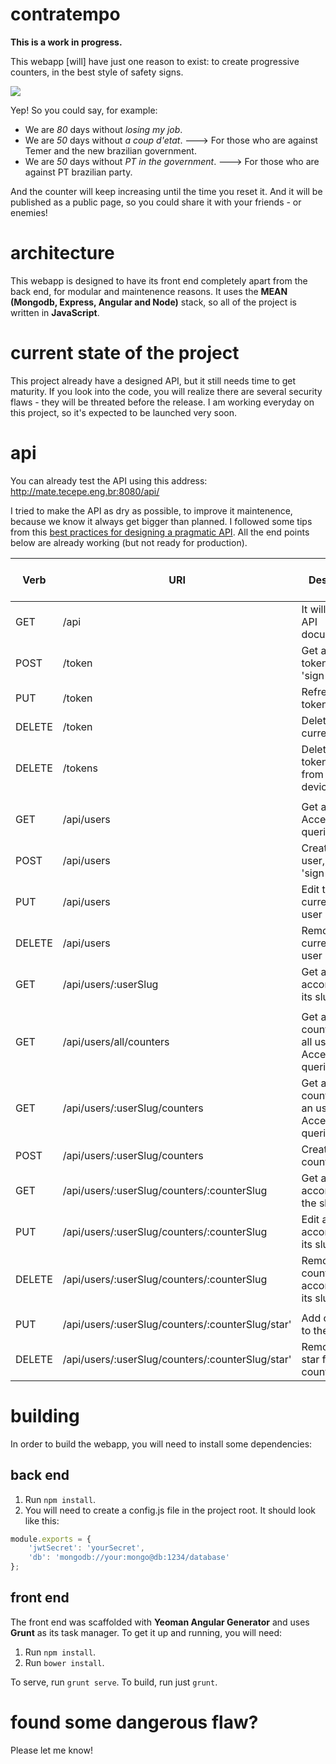 # contratempo

**This is a work in progress.**

This webapp [will] have just one reason to exist: to create progressive counters, in the best style of safety signs.

![](http://www.safetysign.com/images/catlog/product/large/R4952.png)

Yep! So you could say, for example: 
- We are _80_ days without _losing my job_. 
- We are _50_ days without _a coup d'etat_. ---> For those who are against Temer and the new brazilian government.
- We are _50_ days without _PT in the government_. ---> For those who are against PT brazilian party.

And the counter will keep increasing until the time you reset it. 
And it will be published as a public page, so you could share it with your friends - or enemies!

# architecture
This webapp is designed to have its front end completely apart from the back end, for modular and maintenence reasons. 
It uses the **MEAN (Mongodb, Express, Angular and Node)** stack, so all of the project is written in **JavaScript**.

# current state of the project
This project already have a designed API, but it still needs time to get maturity. 
If you look into the code, you will realize there are several security flaws - they will be threated before the release. 
I am working everyday on this project, so it's expected to be launched very soon.   

# api
You can already test the API using this address: http://mate.tecepe.eng.br:8080/api/

I tried to make the API as dry as possible, to improve it maintenence, because we know it always get bigger than planned.
I followed some tips from this [best practices for designing a pragmatic API](http://www.vinaysahni.com/best-practices-for-a-pragmatic-restful-api).
All the end points below are already working (but not ready for production).

| Verb    | URI                                              | Description                                            | Need to be signed? |
| ------- | ------------------------------------------------ | ------------------------------------------------------ | ------------------ |
| GET     | /api                                             | It will hold the API documentation                     | N                  |
| POST    | /token                                           | Get a new token, aka: 'sign in'                        | N                  |
| PUT     | /token                                           | Refresh the token                                      | Y                  |
| DELETE  | /token                                           | Delete the current token                               | Y                  |
| DELETE  | /tokens                                          | Delete all user tokens (logout from all devices)       | Y                  |
|         |                                                  |                                                        |                    |
| GET     |/api/users                                        | Get all users. Accepts queries param                   | N                  |
| POST    | /api/users                                       | Create a new user, aka: 'sign up'                      | N                  |
| PUT     | /api/users                                       | Edit the current logged user                           | Y                  |
| DELETE  | /api/users                                       | Remove the current logged user                         | Y                  |
| GET     | /api/users/:userSlug                             | Get a user according to its slug                       | N                  |
|         |                                                  |                                                        |                    |
| GET     | /api/users/all/counters                          | Get all counters from all users. Accepts queries param | N                  |
| GET     | /api/users/:userSlug/counters                    | Get all counters from an user. Accepts queries param   | N                  |
| POST    | /api/users/:userSlug/counters                    | Create a new counter                                   | Y                  |
| GET     | /api/users/:userSlug/counters/:counterSlug       | Get a counter according to the slugs                   | N                  |
| PUT     | /api/users/:userSlug/counters/:counterSlug       | Edit a counter according to its slugs                  | Y                  |
| DELETE  | /api/users/:userSlug/counters/:counterSlug       | Remove a counter according to its slugs                | Y                  |
|         |                                                  |                                                        |                    |
| PUT     | /api/users/:userSlug/counters/:counterSlug/star' | Add one star to the counter                            | Y                  |
| DELETE  | /api/users/:userSlug/counters/:counterSlug/star' | Remove one star from the counter                       | Y                  |

# building
In order to build the webapp, you will need to install some dependencies:

## back end
1. Run ```npm install```.
2. You will need to create a config.js file in the project root. It should look like this:

```javascript
module.exports = {
    'jwtSecret': 'yourSecret',
    'db': 'mongodb://your:mongo@db:1234/database'
};
```
## front end
The front end was scaffolded with **Yeoman Angular Generator** and uses **Grunt** as its task manager. To get it up and running, you will need:
1. Run ```npm install```.
2. Run ```bower install```.

To serve, run ```grunt serve```. To build, run just ```grunt```.

# found some dangerous flaw?
Please let me know!
